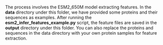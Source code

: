 The process involves the ESM2_650M model extracting features.
In the **data** directory under this folder, we have provided some proteins and their sequences as examples. After running the **esm2_infer_features_example.py** script, the feature files are saved in the **output** directory under this folder.
You can also replace the proteins and sequences in the data directory with your own protein samples for feature extraction.

